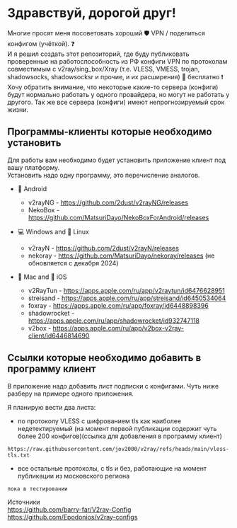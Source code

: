# Здравствуй, дорогой друг!  
Многие просят меня посоветовать хороший 🛡️ VPN / поделиться конфигом (учёткой). ❓  
И я решил создать этот репозиторий, где буду публиковать проверенные на работоспособность из РФ конфиги VPN по протоколам совместимым с v2ray/sing_box/Xray (т.е. VLESS, VMESS, trojan, shadowsocks, shadowsocksr и прочие, и их расширения) 💯 бесплатно ❗  
Хочу обратить внимание, что некоторые какие-то сервера (конфиги) будут нормально работать у одного провайдера, но могут не работать у другого. Так же все сервера (конфиги) имеют непрогнозируемый срок жизни. 

## Программы-клиенты которые необходимо установить  
Для работы вам необходимо будет установить приложение клиент под вашу платформу.  
Установить надо одну программу, это перечисление аналогов.  
  
- 🤖 Android  
  - v2rayNG - https://github.com/2dust/v2rayNG/releases  
  - NekoBox - https://github.com/MatsuriDayo/NekoBoxForAndroid/releases  

- 💻 Windows and 🐧 Linux  
  - v2rayN - https://github.com/2dust/v2rayN/releases  
  - nekoray - https://github.com/MatsuriDayo/nekoray/releases (не обновляется с декабря 2024)  

- 🍎 Mac and 📱 iOS  
  - v2RayTun - https://apps.apple.com/ru/app/v2raytun/id6476628951  
  - streisand - https://apps.apple.com/ru/app/streisand/id6450534064  
  - foxray - https://apps.apple.com/ru/app/foxray/id6448898396  
  - shadowrocket - https://apps.apple.com/ru/app/shadowrocket/id932747118  
  - v2box - https://apps.apple.com/ru/app/v2box-v2ray-client/id6446814690  


## Ссылки которые необходимо добавить в программу клиент
В приложение надо добавить лист подписки с конфигами. Чуть ниже разберу на примере одного приложения.  
  
Я планирую вести два листа:
- по протоколу VLESS с шифрованием tls как наиболее недетектируемый (на момент первой публикации содержит чуть более 200 конфигов)(ссылка для добавления в программу клиент)  
```
https://raw.githubusercontent.com/jov2000/v2ray/refs/heads/main/vless-tls.txt
```
- все остальные протоколы, с tls и без, работающие на момент публикации из московского региона  
```
пока в тестировании
```


Источники  
https://github.com/barry-far/V2ray-Config  
https://github.com/Epodonios/v2ray-configs  
